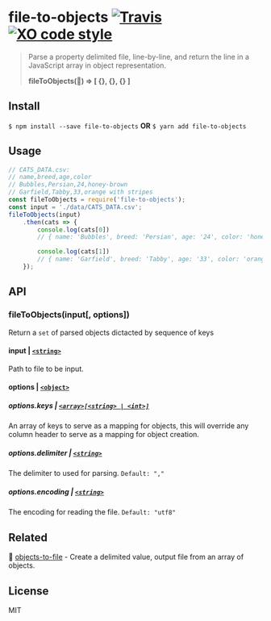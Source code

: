 # file-to-objects [![Travis](https://img.shields.io/travis/brh55/file-to-objects.svg?style=flat-square)](https://travis-ci.org/brh55/file-to-objects) [![XO code style](https://img.shields.io/badge/code_style-XO-5ed9c7.svg?style=flat-square)](https://github.com/sindresorhus/xo)

> Parse a property delimited file, line-by-line, and return the line in a JavaScript array in object representation.
> 
> **fileToObjects(📄) => [ {}, {}, {} ]**

## Install

`$ npm install --save file-to-objects` **OR** `$ yarn add file-to-objects`

## Usage
```javascript
// CATS_DATA.csv:
// name,breed,age,color
// Bubbles,Persian,24,honey-brown
// Garfield,Tabby,33,orange with stripes
const fileToObjects = require('file-to-objects');
const input = './data/CATS_DATA.csv';
fileToObjects(input)
    .then(cats => {
        console.log(cats[0])
        // { name: 'Bubbles', breed: 'Persian', age: '24', color: 'honey-brown' }

        console.log(cats[1])
        // { name: 'Garfield', breed: 'Tabby', age: '33', color: 'orange with stripes' }
    });
```

## API
### fileToObjects(input[, options])
Return a `set` of parsed objects dictacted by sequence of keys

#### input | [`<string>`](https://developer.mozilla.org/en-US/docs/Web/JavaScript/Data_structures#String_type)
Path to file to be input.

#### options | [`<object>`](https://developer.mozilla.org/en-US/docs/Web/JavaScript/Data_structures#Normal_objects_and_functions)

##### options.keys | [`<array>[<string> | <int>]`](https://developer.mozilla.org/en-US/docs/Web/JavaScript/Data_structures#Indexed_collections_Arrays_and_typed_Arrays)
An array of keys to serve as a mapping for objects, this will override any column header to serve as a mapping for object creation.

##### options.delimiter | [`<string>`](https://developer.mozilla.org/en-US/docs/Web/JavaScript/Data_structures#String_type)
The delimiter to used for parsing. `Default: ","`

##### options.encoding | [`<string>`](https://developer.mozilla.org/en-US/docs/Web/JavaScript/Data_structures#String_type)
The encoding for reading the file. `Default: "utf8"`

## Related
:arrows_counterclockwise: [objects-to-file](https://github.com/brh55/objects-to-file) - Create a delimited value, output file from an array of objects.

## License
MIT
